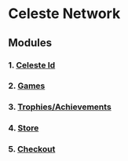 # Celeste Network

## Modules

### 1. [Celeste Id](./docs/modules/celeste-id/README.md)

### 2. [Games](./docs/modules/games/README.md)

### 3. [Trophies/Achievements](./docs/modules/trophies.md)

### 4. [Store](./docs/modules/store.md)

### 5. [Checkout](./docs/modules/checkout.md)
